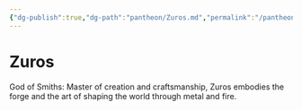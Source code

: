 ```yaml
---
{"dg-publish":true,"dg-path":"pantheon/Zuros.md","permalink":"/pantheon/zuros/","tags":["deity"],"noteIcon":"deity"}
---
```


# Zuros
God of Smiths: Master of creation and craftsmanship, Zuros embodies the forge and the art of shaping the world through metal and fire.